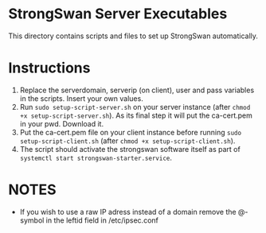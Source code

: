 # StrongSwan Server Executables

This directory contains scripts and files to set up StrongSwan automatically.

# Instructions
1. Replace the serverdomain, serverip (on client), user and pass variables in the scripts. Insert your own values.
2. Run `sudo setup-script-server.sh` on your server instance (after `chmod +x setup-script-server.sh`). As its final step it will put the ca-cert.pem in your pwd. Download it.
3. Put the ca-cert.pem file on your client instance before running `sudo setup-script-client.sh` (after `chmod +x setup-script-client.sh`). 
4. The script should activate the strongswan software itself as part of `systemctl start strongswan-starter.service`.

# NOTES
- If you wish to use a raw IP adress instead of a domain remove the @-symbol in the leftid field in /etc/ipsec.conf